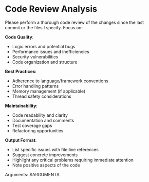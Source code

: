 # Code Review Analysis

Please perform a thorough code review of the changes since the last commit or the files I specify. Focus on:

**Code Quality:**
- Logic errors and potential bugs
- Performance issues and inefficiencies  
- Security vulnerabilities
- Code organization and structure

**Best Practices:**
- Adherence to language/framework conventions
- Error handling patterns
- Memory management (if applicable)
- Thread safety considerations

**Maintainability:**
- Code readability and clarity
- Documentation and comments
- Test coverage gaps
- Refactoring opportunities

**Output Format:**
- List specific issues with file:line references
- Suggest concrete improvements
- Highlight any critical problems requiring immediate attention
- Note positive aspects of the code

Arguments: $ARGUMENTS

